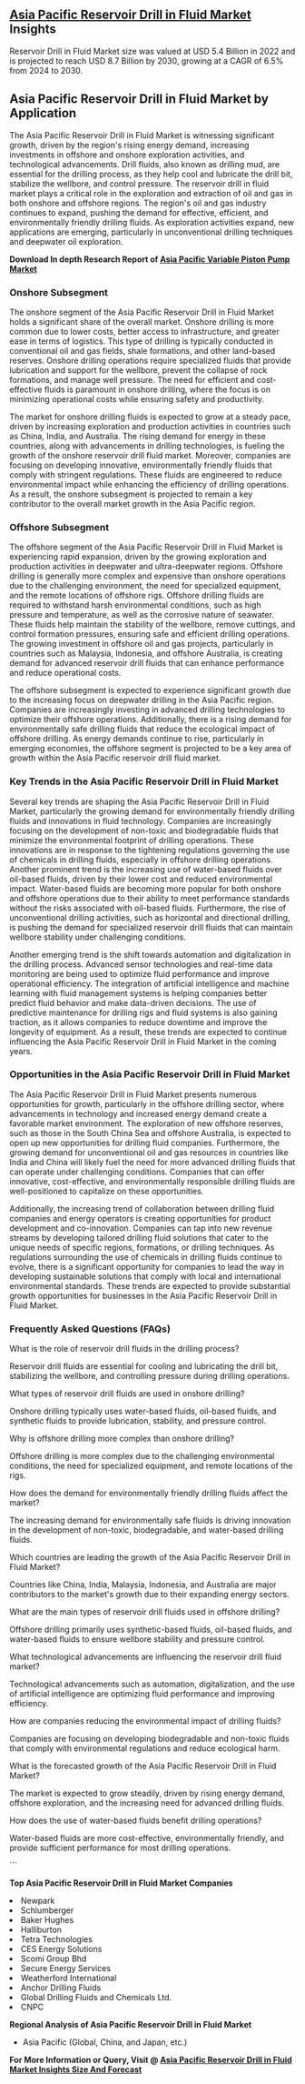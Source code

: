 <h2><a href="https://www.verifiedmarketreports.com/download-sample/?rid=326598&amp;utm_source=Github-Feb&amp;utm_medium=225" target="_blank">Asia Pacific Reservoir Drill in Fluid Market</a> Insights</h2><p>Reservoir Drill in Fluid Market size was valued at USD 5.4 Billion in 2022 and is projected to reach USD 8.7 Billion by 2030, growing at a CAGR of 6.5% from 2024 to 2030.</p><p><h2>Asia Pacific Reservoir Drill in Fluid Market by Application</h2> <p>The Asia Pacific Reservoir Drill in Fluid Market is witnessing significant growth, driven by the region's rising energy demand, increasing investments in offshore and onshore exploration activities, and technological advancements. Drill fluids, also known as drilling mud, are essential for the drilling process, as they help cool and lubricate the drill bit, stabilize the wellbore, and control pressure. The reservoir drill in fluid market plays a critical role in the exploration and extraction of oil and gas in both onshore and offshore regions. The region's oil and gas industry continues to expand, pushing the demand for effective, efficient, and environmentally friendly drilling fluids. As exploration activities expand, new applications are emerging, particularly in unconventional drilling techniques and deepwater oil exploration. <p><strong>Download In depth Research Report of <a href="https://www.verifiedmarketreports.com/download-sample/?rid=236118&amp;utm_source=Pulse-Dec&amp;utm_medium=225" target="_blank">Asia Pacific Variable Piston Pump Market</a></strong></p> <h3>Onshore Subsegment</h3> <p>The onshore segment of the Asia Pacific Reservoir Drill in Fluid Market holds a significant share of the overall market. Onshore drilling is more common due to lower costs, better access to infrastructure, and greater ease in terms of logistics. This type of drilling is typically conducted in conventional oil and gas fields, shale formations, and other land-based reserves. Onshore drilling operations require specialized fluids that provide lubrication and support for the wellbore, prevent the collapse of rock formations, and manage well pressure. The need for efficient and cost-effective fluids is paramount in onshore drilling, where the focus is on minimizing operational costs while ensuring safety and productivity. <p>The market for onshore drilling fluids is expected to grow at a steady pace, driven by increasing exploration and production activities in countries such as China, India, and Australia. The rising demand for energy in these countries, along with advancements in drilling technologies, is fueling the growth of the onshore reservoir drill fluid market. Moreover, companies are focusing on developing innovative, environmentally friendly fluids that comply with stringent regulations. These fluids are engineered to reduce environmental impact while enhancing the efficiency of drilling operations. As a result, the onshore subsegment is projected to remain a key contributor to the overall market growth in the Asia Pacific region.</p> <h3>Offshore Subsegment</h3> <p>The offshore segment of the Asia Pacific Reservoir Drill in Fluid Market is experiencing rapid expansion, driven by the growing exploration and production activities in deepwater and ultra-deepwater regions. Offshore drilling is generally more complex and expensive than onshore operations due to the challenging environment, the need for specialized equipment, and the remote locations of offshore rigs. Offshore drilling fluids are required to withstand harsh environmental conditions, such as high pressure and temperature, as well as the corrosive nature of seawater. These fluids help maintain the stability of the wellbore, remove cuttings, and control formation pressures, ensuring safe and efficient drilling operations. The growing investment in offshore oil and gas projects, particularly in countries such as Malaysia, Indonesia, and offshore Australia, is creating demand for advanced reservoir drill fluids that can enhance performance and reduce operational costs. <p>The offshore subsegment is expected to experience significant growth due to the increasing focus on deepwater drilling in the Asia Pacific region. Companies are increasingly investing in advanced drilling technologies to optimize their offshore operations. Additionally, there is a rising demand for environmentally safe drilling fluids that reduce the ecological impact of offshore drilling. As energy demands continue to rise, particularly in emerging economies, the offshore segment is projected to be a key area of growth within the Asia Pacific reservoir drill fluid market.</p> <h3>Key Trends in the Asia Pacific Reservoir Drill in Fluid Market</h3> <p>Several key trends are shaping the Asia Pacific Reservoir Drill in Fluid Market, particularly the growing demand for environmentally friendly drilling fluids and innovations in fluid technology. Companies are increasingly focusing on the development of non-toxic and biodegradable fluids that minimize the environmental footprint of drilling operations. These innovations are in response to the tightening regulations governing the use of chemicals in drilling fluids, especially in offshore drilling operations. Another prominent trend is the increasing use of water-based fluids over oil-based fluids, driven by their lower cost and reduced environmental impact. Water-based fluids are becoming more popular for both onshore and offshore operations due to their ability to meet performance standards without the risks associated with oil-based fluids. Furthermore, the rise of unconventional drilling activities, such as horizontal and directional drilling, is pushing the demand for specialized reservoir drill fluids that can maintain wellbore stability under challenging conditions. <p>Another emerging trend is the shift towards automation and digitalization in the drilling process. Advanced sensor technologies and real-time data monitoring are being used to optimize fluid performance and improve operational efficiency. The integration of artificial intelligence and machine learning with fluid management systems is helping companies better predict fluid behavior and make data-driven decisions. The use of predictive maintenance for drilling rigs and fluid systems is also gaining traction, as it allows companies to reduce downtime and improve the longevity of equipment. As a result, these trends are expected to continue influencing the Asia Pacific Reservoir Drill in Fluid Market in the coming years.</p> <h3>Opportunities in the Asia Pacific Reservoir Drill in Fluid Market</h3> <p>The Asia Pacific Reservoir Drill in Fluid Market presents numerous opportunities for growth, particularly in the offshore drilling sector, where advancements in technology and increased energy demand create a favorable market environment. The exploration of new offshore reserves, such as those in the South China Sea and offshore Australia, is expected to open up new opportunities for drilling fluid companies. Furthermore, the growing demand for unconventional oil and gas resources in countries like India and China will likely fuel the need for more advanced drilling fluids that can operate under challenging conditions. Companies that can offer innovative, cost-effective, and environmentally responsible drilling fluids are well-positioned to capitalize on these opportunities. <p>Additionally, the increasing trend of collaboration between drilling fluid companies and energy operators is creating opportunities for product development and co-innovation. Companies can tap into new revenue streams by developing tailored drilling fluid solutions that cater to the unique needs of specific regions, formations, or drilling techniques. As regulations surrounding the use of chemicals in drilling fluids continue to evolve, there is a significant opportunity for companies to lead the way in developing sustainable solutions that comply with local and international environmental standards. These trends are expected to provide substantial growth opportunities for businesses in the Asia Pacific Reservoir Drill in Fluid Market.</p> <h3>Frequently Asked Questions (FAQs)</h3> <p>What is the role of reservoir drill fluids in the drilling process?</p> <p>Reservoir drill fluids are essential for cooling and lubricating the drill bit, stabilizing the wellbore, and controlling pressure during drilling operations.</p> <p>What types of reservoir drill fluids are used in onshore drilling?</p> <p>Onshore drilling typically uses water-based fluids, oil-based fluids, and synthetic fluids to provide lubrication, stability, and pressure control.</p> <p>Why is offshore drilling more complex than onshore drilling?</p> <p>Offshore drilling is more complex due to the challenging environmental conditions, the need for specialized equipment, and remote locations of the rigs.</p> <p>How does the demand for environmentally friendly drilling fluids affect the market?</p> <p>The increasing demand for environmentally safe fluids is driving innovation in the development of non-toxic, biodegradable, and water-based drilling fluids.</p> <p>Which countries are leading the growth of the Asia Pacific Reservoir Drill in Fluid Market?</p> <p>Countries like China, India, Malaysia, Indonesia, and Australia are major contributors to the market's growth due to their expanding energy sectors.</p> <p>What are the main types of reservoir drill fluids used in offshore drilling?</p> <p>Offshore drilling primarily uses synthetic-based fluids, oil-based fluids, and water-based fluids to ensure wellbore stability and pressure control.</p> <p>What technological advancements are influencing the reservoir drill fluid market?</p> <p>Technological advancements such as automation, digitalization, and the use of artificial intelligence are optimizing fluid performance and improving efficiency.</p> <p>How are companies reducing the environmental impact of drilling fluids?</p> <p>Companies are focusing on developing biodegradable and non-toxic fluids that comply with environmental regulations and reduce ecological harm.</p> <p>What is the forecasted growth of the Asia Pacific Reservoir Drill in Fluid Market?</p> <p>The market is expected to grow steadily, driven by rising energy demand, offshore exploration, and the increasing need for advanced drilling fluids.</p> <p>How does the use of water-based fluids benefit drilling operations?</p> <p>Water-based fluids are more cost-effective, environmentally friendly, and provide sufficient performance for most drilling operations.</p> ```</p><p><strong>Top Asia Pacific Reservoir Drill in Fluid Market Companies</strong></p><div data-test-id=""><p><li>Newpark</li><li> Schlumberger</li><li> Baker Hughes</li><li> Halliburton</li><li> Tetra Technologies</li><li> CES Energy Solutions</li><li> Scomi Group Bhd</li><li> Secure Energy Services</li><li> Weatherford International</li><li> Anchor Drilling Fluids</li><li> Global Drilling Fluids and Chemicals Ltd.</li><li> CNPC</li></p><div><strong>Regional Analysis of&nbsp;Asia Pacific Reservoir Drill in Fluid Market</strong></div><ul><li dir="ltr"><p dir="ltr">Asia Pacific (Global, China, and Japan, etc.)</p></li></ul><p><strong>For More Information or Query, Visit @&nbsp;</strong><strong><a href="https://www.verifiedmarketreports.com/product/reservoir-drill-in-fluid-market/?utm_source=Github-Feb&amp;utm_medium=225" target="_blank">Asia Pacific Reservoir Drill in Fluid Market Insights Size And Forecast</a></strong></p></div><h2>&nbsp;</h2><div data-test-id="">&nbsp;</div>
